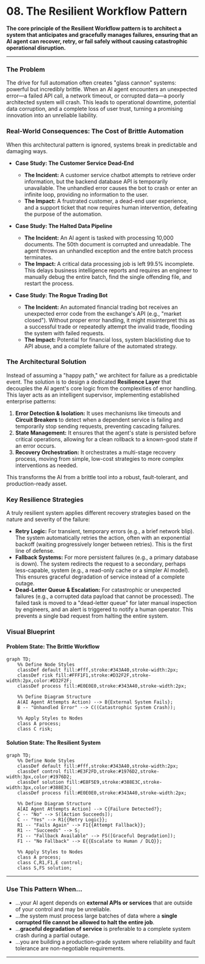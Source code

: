 # 08. The Resilient Workflow Pattern

**The core principle of the Resilient Workflow pattern is to architect a system that anticipates and gracefully manages failures, ensuring that an AI agent can recover, retry, or fail safely without causing catastrophic operational disruption.**

---

### The Problem

The drive for full automation often creates "glass cannon" systems: powerful but incredibly brittle. When an AI agent encounters an unexpected error—a failed API call, a network timeout, or corrupted data—a poorly architected system will crash. This leads to operational downtime, potential data corruption, and a complete loss of user trust, turning a promising innovation into an unreliable liability.

### Real-World Consequences: The Cost of Brittle Automation

When this architectural pattern is ignored, systems break in predictable and damaging ways.

- **Case Study: The Customer Service Dead-End**

  - **The Incident:** A customer service chatbot attempts to retrieve order information, but the backend database API is temporarily unavailable. The unhandled error causes the bot to crash or enter an infinite loop, providing no information to the user.
  - **The Impact:** A frustrated customer, a dead-end user experience, and a support ticket that now requires human intervention, defeating the purpose of the automation.

- **Case Study: The Halted Data Pipeline**

  - **The Incident:** An AI agent is tasked with processing 10,000 documents. The 50th document is corrupted and unreadable. The agent throws an unhandled exception and the entire batch process terminates.
  - **The Impact:** A critical data processing job is left 99.5% incomplete. This delays business intelligence reports and requires an engineer to manually debug the entire batch, find the single offending file, and restart the process.

- **Case Study: The Rogue Trading Bot**
  - **The Incident:** An automated financial trading bot receives an unexpected error code from the exchange's API (e.g., "market closed"). Without proper error handling, it might misinterpret this as a successful trade or repeatedly attempt the invalid trade, flooding the system with failed requests.
  - **The Impact:** Potential for financial loss, system blacklisting due to API abuse, and a complete failure of the automated strategy.

### The Architectural Solution

Instead of assuming a "happy path," we architect for failure as a predictable event. The solution is to design a dedicated **Resilience Layer** that decouples the AI agent's core logic from the complexities of error handling. This layer acts as an intelligent supervisor, implementing established enterprise patterns:

1.  **Error Detection & Isolation:** It uses mechanisms like timeouts and **Circuit Breakers** to detect when a dependent service is failing and temporarily stop sending requests, preventing cascading failures.
2.  **State Management:** It ensures that the agent's state is persisted before critical operations, allowing for a clean rollback to a known-good state if an error occurs.
3.  **Recovery Orchestration:** It orchestrates a multi-stage recovery process, moving from simple, low-cost strategies to more complex interventions as needed.

This transforms the AI from a brittle tool into a robust, fault-tolerant, and production-ready asset.

### Key Resilience Strategies

A truly resilient system applies different recovery strategies based on the nature and severity of the failure:

- **Retry Logic:** For transient, temporary errors (e.g., a brief network blip). The system automatically retries the action, often with an exponential backoff (waiting progressively longer between retries). This is the first line of defense.
- **Fallback Systems:** For more persistent failures (e.g., a primary database is down). The system redirects the request to a secondary, perhaps less-capable, system (e.g., a read-only cache or a simpler AI model). This ensures graceful degradation of service instead of a complete outage.
- **Dead-Letter Queue & Escalation:** For catastrophic or unexpected failures (e.g., a corrupted data payload that cannot be processed). The failed task is moved to a "dead-letter queue" for later manual inspection by engineers, and an alert is triggered to notify a human operator. This prevents a single bad request from halting the entire system.

### Visual Blueprint

#### Problem State: The Brittle Workflow

```mermaid
graph TD;
    %% Define Node Styles
    classDef default fill:#fff,stroke:#343A40,stroke-width:2px;
    classDef risk fill:#FFF1F1,stroke:#D32F2F,stroke-width:2px,color:#D32F2F;
    classDef process fill:#E0E0E0,stroke:#343A40,stroke-width:2px;

    %% Define Diagram Structure
    A(AI Agent Attempts Action) --> B{External System Fails};
    B -- "Unhandled Error" --> C((Catastrophic System Crash));

    %% Apply Styles to Nodes
    class A process;
    class C risk;
```

#### Solution State: The Resilient System

```mermaid
graph TD;
    %% Define Node Styles
    classDef default fill:#fff,stroke:#343A40,stroke-width:2px;
    classDef control fill:#E3F2FD,stroke:#1976D2,stroke-width:3px,color:#1976D2;
    classDef solution fill:#E8F5E9,stroke:#388E3C,stroke-width:3px,color:#388E3C;
    classDef process fill:#E0E0E0,stroke:#343A40,stroke-width:2px;

    %% Define Diagram Structure
    A[AI Agent Attempts Action] --> C{Failure Detected?};
    C -- "No" --> S([Action Succeeds]);
    C -- "Yes" --> R1{{Retry Logic}};
    R1 -- "Fails Again" --> F1{{Attempt Fallback}};
    R1 -- "Succeeds" --> S;
    F1 -- "Fallback Available" --> FS([Graceful Degradation]);
    F1 -- "No Fallback" --> E{{Escalate to Human / DLQ}};

    %% Apply Styles to Nodes
    class A process;
    class C,R1,F1,E control;
    class S,FS solution;
```

---

### Use This Pattern When...

- ...your AI agent depends on **external APIs or services** that are outside of your control and may be unreliable.
- ...the system must process large batches of data where a **single corrupted file cannot be allowed to halt the entire job**.
- ...**graceful degradation of service** is preferable to a complete system crash during a partial outage.
- ...you are building a production-grade system where reliability and fault tolerance are non-negotiable requirements.

---

